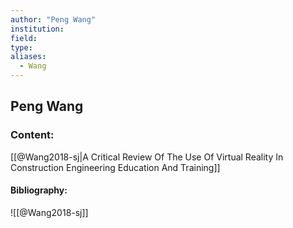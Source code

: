 ```yaml
---
author: "Peng Wang"
institution:
field:
type:
aliases:
  - Wang
---
```


## Peng Wang

### Content:
[[@Wang2018-sj|A Critical Review Of The Use Of Virtual Reality In Construction Engineering Education And Training]]

#### Bibliography:

![[@Wang2018-sj]]